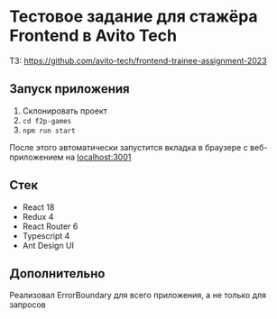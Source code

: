 # Тестовое задание для стажёра Frontend в Avito Tech

ТЗ: https://github.com/avito-tech/frontend-trainee-assignment-2023

## Запуск приложения
1. Склонировать проект
2. ```cd f2p-games```
3. ```npm run start```

После этого автоматически запустится вкладка в браузере с веб-приложением на [localhost:3001](localhost:3001)

## Стек
- React 18
- Redux 4
- React Router 6
- Typescript 4
- Ant Design UI

## Дополнительно
Реализовал ErrorBoundary для всего приложения, а не только для запросов